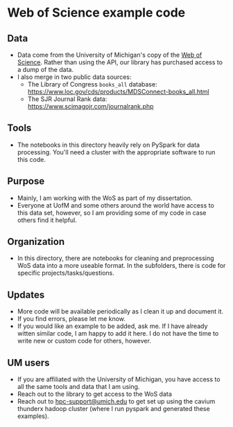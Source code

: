 # Web of Science example code

## Data
- Data come from the University of Michigan's copy of the [Web of Science](https://www.webofknowledge.com/). Rather than using the API, our library has purchased access to a dump of the data.
- I also merge in two public data sources:
	- The Library of Congress `books_all` database: https://www.loc.gov/cds/products/MDSConnect-books_all.html
	- The SJR Journal Rank data: https://www.scimagojr.com/journalrank.php

## Tools
- The notebooks in this directory heavily rely on PySpark for data processing. You'll need a cluster with the appropriate software to run this code.

## Purpose
- Mainly, I am working with the WoS as part of my dissertation. 
- Everyone at UofM and some others around the world have access to this data set, however, so I am providing some of my code in case others find it helpful. 

## Organization
- In this directory, there are notebooks for cleaning and preprocessing WoS data into a more useable format. In the subfolders, there is code for specific projects/tasks/questions.

## Updates
- More code will be available periodically as I clean it up and document it. 
- If you find errors, please let me know. 
- If you would like an example to be added, ask me. If I have already witten similar code, I am happy to add it here. I do not have the time to write new or custom code for others, however. 

## UM users
- If you are affiliated with the University of Michigan, you have access to all the same tools and data that I am using.
- Reach out to the library to get access to the WoS data
- Reach out to hpc-support@umich.edu to get set up using the cavium thunderx hadoop cluster (where I run pyspark and generated these examples).

